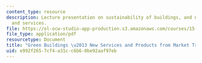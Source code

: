 ```yaml
---
content_type: resource
description: Lecture presentation on sustainability of buildings, and new markets
  and services.
file: https://ol-ocw-studio-app-production.s3.amazonaws.com/courses/15-992-s-lab-laboratory-for-sustainable-business-spring-2008/e992f2657cf4a31cc6b60be92aaf97eb_lec_15.pdf
file_type: application/pdf
resourcetype: Document
title: "Green Buildings \u2013 New Services and Products from Market Transformation"
uid: e992f265-7cf4-a31c-c6b6-0be92aaf97eb
---
```

